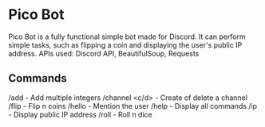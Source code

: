 # Pico Bot

Pico Bot is a fully functional simple bot made for Discord. It can perform simple tasks, such as flipping a coin and displaying the user's public IP address. APIs used: Discord API, BeautifulSoup, Requests

## Commands
/add - Add multiple integers
/channel <c/d> - Create of delete a channel
/flip <n> - Flip n coins
/hello - Mention the user
/help - Display all commands
/ip - Display public IP address
/roll <n> - Roll n dice
